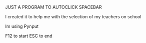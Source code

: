 JUST A PROGRAM TO AUTOCLICK SPACEBAR

I created it to help me with the selection of my teachers on school

Im using Pynput

F12 to start
ESC to end